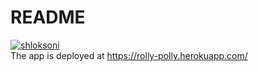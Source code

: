 # README

[![shloksoni](https://circleci.com/gh/shloksoni/rails-polly.svg?style=svg)](https://circleci.com/gh/shloksoni/rails-polly)
<br />
The app is deployed at https://rolly-polly.herokuapp.com/
